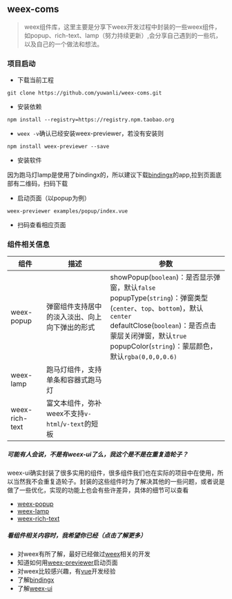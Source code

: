## weex-coms
> weex组件库，这里主要是分享下weex开发过程中封装的一些weex组件，如popup、rich-text、lamp（努力持续更新）,会分享自己遇到的一些坑，以及自己的一个做法和想法。

### 项目启动
- 下载当前工程
```
git clone https://github.com/yuwanli/weex-coms.git
```
- 安装依赖
```
npm install --registry=https://registry.npm.taobao.org
```
- `weex -v`确认已经安装weex-previewer，若没有安装则
```
npm install weex-previewer --save
```
- 安装软件

因为跑马灯lamp是使用了bindingx的，所以建议下载[bindingx](https://alibaba.github.io/bindingx/)的app,拉到页面底部有二维码，扫码下载
- 启动页面（以popup为例）
```
weex-previewer examples/popup/index.vue
```
- 扫码查看相应页面

### 组件相关信息

组件 | 描述 | 参数
---|--- |---
weex-popup | 弹窗组件支持居中的淡入淡出、向上向下弹出的形式 |showPopup(`boolean`)：是否显示弹窗，默认`false`<br>popupType(`string`)：弹窗类型(`center`、`top`、`bottom`)，默认`center`<br>defaultClose(`boolean`)：是否点击蒙层关闭弹窗，默认`true`<br>popupColor(`string`)：蒙层颜色，默认`rgba(0,0,0,0.6)`
weex-lamp | 跑马灯组件，支持单条和容器式跑马灯 |
weex-rich-text | 富文本组件，弥补weex不支持`v-html`/`v-text`的短板 |

##### 可能有人会说，不是有weex-ui了么，我这个是不是在重复造轮子？
weex-ui确实封装了很多实用的组件，很多组件我们也在实际的项目中在使用，所以当然我不会重复造轮子。封装的这些组件时为了解决其他的一些问题，或者说是做了一些优化，实现的功能上也会有些许差异，具体的细节可以查看

- [weex-popup](components/weex-popup/README.md)
- [weex-lamp](components/weex-lamp/README.md)
- [weex-rich-text](components/weex-rich-text/README.md)
 
##### 看组件相关内容时，我希望你已经（点击了解更多）

- 对weex有所了解，最好已经做过[weex](https://weex.apache.org/zh)相关的开发
- 知道如何用[weex-previewer](https://github.com/weexteam/weex-previewer)启动页面
- 对weex比较感兴趣，有[vue](https://cn.vuejs.org/index.html)开发经验
- 了解[bindingx](https://alibaba.github.io/bindingx/)
- 了解[weex-ui](https://alibaba.github.io/weex-ui/#/cn/)